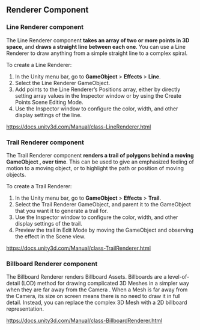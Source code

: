 ## Renderer Component




### Line Renderer component
The Line Renderer component **takes an array of two or more points in 3D space**, and **draws a straight line between each one**. You can use a Line Renderer to draw anything from a simple straight line to a complex spiral.

To create a Line Renderer:

1.  In the Unity menu bar, go to **GameObject** > **Effects** > **Line**.
2.  Select the Line Renderer GameObject.
3.  Add points to the Line Renderer’s Positions array, either by directly setting array values in the Inspector
 window or by using the Create Points Scene Editing Mode.
4.  Use the Inspector window to configure the color, width, and other display settings of the line.

https://docs.unity3d.com/Manual/class-LineRenderer.html

### Trail Renderer component
The Trail Renderer component **renders a trail of polygons behind a moving GameObject
, over time**. This can be used to give an emphasized feeling of motion to a moving object, or to highlight the path or position of moving objects.

To create a Trail Renderer:

1.  In the Unity menu bar, go to **GameObject** > **Effects** > **Trail**.
2.  Select the Trail Renderer GameObject, and parent it to the GameObject that you want it to generate a trail for.
3.  Use the Inspector window to configure the color, width, and other display settings of the trail.
4.  Preview the trail in Edit Mode by moving the GameObject and observing the effect in the Scene view.

 https://docs.unity3d.com/Manual/class-TrailRenderer.html


### Billboard Renderer component
The Billboard Renderer renders Billboard Assets. Billboards are a level-of-detail (LOD) method for drawing complicated 3D Meshes in a simpler way when they are far away from the Camera
. When a Mesh is far away from the Camera, its size on screen means there is no need to draw it in full detail. Instead, you can replace the complex 3D Mesh with a 2D billboard representation.
 
https://docs.unity3d.com/Manual/class-BillboardRenderer.html




